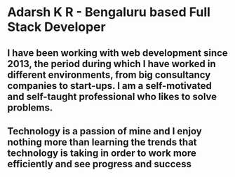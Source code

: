 # Adarsh K R -  Bengaluru based Full Stack Developer

## I have been working with web development since 2013, the period during which I have worked in different environments, from big consultancy companies to start-ups. I am a self-motivated and self-taught professional who likes to solve problems.

## Technology is a passion of mine and I enjoy nothing more than learning the trends that technology is taking in order to work more efficiently and see progress and success
